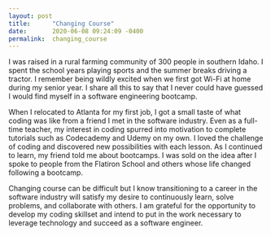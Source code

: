 ```yaml
---
layout: post
title:      "Changing Course"
date:       2020-06-08 09:24:09 -0400
permalink:  changing_course
---
```



I was raised in a rural farming community of 300 people in southern Idaho. I spent the school years playing sports and the summer breaks driving a tractor. I remember being wildly excited when we first got Wi-Fi at home during my senior year. I share all this to say that I never could have guessed I would find myself in a software engineering bootcamp. 

When I relocated to Atlanta for my first job, I got a small taste of what coding was like from a friend I met in the software industry. Even as a full-time teacher, my interest in coding spurred into motivation to complete tutorials such as Codecademy and Udemy on my own. I loved the challenge of coding and discovered new possibilities with each lesson. As I continued to learn, my friend told me about bootcamps. I was sold on the idea after I spoke to people from the Flatiron School and others whose life changed following a bootcamp.  

Changing course can be difficult but I know transitioning to a career in the software industry will satisfy my desire to continuously learn, solve problems, and collaborate with others. I am grateful for the opportunity to develop my coding skillset and intend to put in the work necessary to leverage technology and succeed as a software engineer.

 

